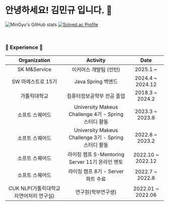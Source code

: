 <!-- <img src="https://capsule-render.vercel.app/api?type=slice&color=CCFFCC&height=300&section=header&text=MinGyu's%20GitHub&fontSize=70" /> -->

<h1>안녕하세요! 김민규 입니다. 👋</h1>

![MinGyu's GitHub stats](https://github-readme-stats.vercel.app/api?username=min9yu98&show_icons=true&theme=dokyonight)
[![Solved.ac Profile](http://mazassumnida.wtf/api/v2/generate_badge?boj=mingyu9811)](https://solved.ac/mingyu9811/)

<br/>
<div>
 <h3>💫 Experience 💫</h3>
 
  |Organization|Activity|Date|
  |:---:|:---:|:---:|
  |SK M&Service|이커머스 개발팀 (인턴)|2025.1 ~|
  |SW 마에스트로 15기|Java Spring 백엔드|2024.4 ~ 2024.12|
  |가톨릭대학교|컴퓨터정보공학부 전공 졸업|2018.3 ~ 2024.2|
  |소프트 스퀘어드|University Makeus Challenge 4기 - Spring 스터디 활동|2023.3 ~ 2023.8|
  |소프트 스퀘어드|University Makeus Challenge 3기 - Spring 스터디 활동|2022.8 ~ 2023.2|
  |소프트 스퀘어드|라이징 캠프 S-Mentoring Server 11기 온라인 멘토|2022.10 ~ 2022.12|
  |소프트 스퀘어드|라이징 캠프 8기 - Server 파트 수료|2022.7 ~ 2022.8|
  |CUK NLP(가톨릭대학교 자연어처리 연구실)|연구원(학부연구생)|2022.01 ~ 2022.06|
 
</div>
